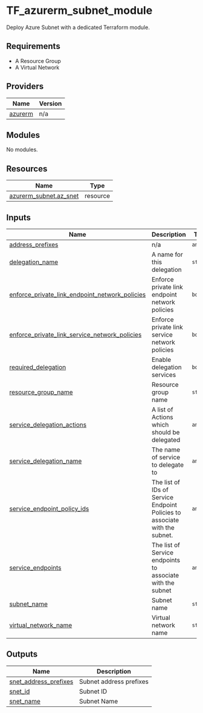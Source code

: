 # TF_azurerm_subnet_module

Deploy Azure Subnet with a dedicated Terraform module.

## Requirements

* A Resource Group
* A Virtual Network

## Providers

| Name | Version |
|------|---------|
| <a name="provider_azurerm"></a> [azurerm](#provider\_azurerm) | n/a |

## Modules

No modules.

## Resources

| Name | Type |
|------|------|
| [azurerm_subnet.az_snet](https://registry.terraform.io/providers/hashicorp/azurerm/latest/docs/resources/subnet) | resource |

## Inputs

| Name | Description | Type | Default | Required |
|------|-------------|------|---------|:--------:|
| <a name="input_address_prefixes"></a> [address\_prefixes](#input\_address\_prefixes) | n/a | `any` | `null` | no |
| <a name="input_delegation_name"></a> [delegation\_name](#input\_delegation\_name) | A name for this delegation | `string` | `""` | no |
| <a name="input_enforce_private_link_endpoint_network_policies"></a> [enforce\_private\_link\_endpoint\_network\_policies](#input\_enforce\_private\_link\_endpoint\_network\_policies) | Enforce private link endpoint network policies | `bool` | `false` | no |
| <a name="input_enforce_private_link_service_network_policies"></a> [enforce\_private\_link\_service\_network\_policies](#input\_enforce\_private\_link\_service\_network\_policies) | Enforce private link service network policies | `bool` | `false` | no |
| <a name="input_required_delegation"></a> [required\_delegation](#input\_required\_delegation) | Enable delegation services | `bool` | `false` | no |
| <a name="input_resource_group_name"></a> [resource\_group\_name](#input\_resource\_group\_name) | Resource group name | `string` | n/a | yes |
| <a name="input_service_delegation_actions"></a> [service\_delegation\_actions](#input\_service\_delegation\_actions) | A list of Actions which should be delegated | `any` | `null` | no |
| <a name="input_service_delegation_name"></a> [service\_delegation\_name](#input\_service\_delegation\_name) | The name of service to delegate to | `any` | `null` | no |
| <a name="input_service_endpoint_policy_ids"></a> [service\_endpoint\_policy\_ids](#input\_service\_endpoint\_policy\_ids) | The list of IDs of Service Endpoint Policies to associate with the subnet. | `any` | `null` | no |
| <a name="input_service_endpoints"></a> [service\_endpoints](#input\_service\_endpoints) | The list of Service endpoints to associate with the subnet | `any` | `null` | no |
| <a name="input_subnet_name"></a> [subnet\_name](#input\_subnet\_name) | Subnet name | `string` | n/a | yes |
| <a name="input_virtual_network_name"></a> [virtual\_network\_name](#input\_virtual\_network\_name) | Virtual network name | `string` | n/a | yes |

## Outputs

| Name | Description |
|------|-------------|
| <a name="output_snet_address_prefixes"></a> [snet\_address\_prefixes](#output\_snet\_address\_prefixes) | Subnet address prefixes |
| <a name="output_snet_id"></a> [snet\_id](#output\_snet\_id) | Subnet ID |
| <a name="output_snet_name"></a> [snet\_name](#output\_snet\_name) | Subnet Name |

